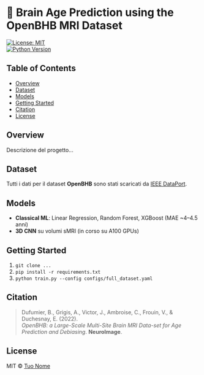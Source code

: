 # 🧠 Brain Age Prediction using the OpenBHB MRI Dataset

[![License: MIT](https://img.shields.io/badge/License-MIT-blue.svg)](#license)  
[![Python Version](https://img.shields.io/badge/python-3.8%2B-brightgreen)](#requirements)

## Table of Contents
- [Overview](#overview)
- [Dataset](#dataset)
- [Models](#models)
- [Getting Started](#getting-started)
- [Citation](#citation)
- [License](#license)

## Overview
Descrizione del progetto...

## Dataset
Tutti i dati per il dataset **OpenBHB** sono stati scaricati da [IEEE DataPort](https://ieee-dataport.org/open-access/openbhb-multi-site-brain-mri-dataset-age-prediction-and-debiasing).

## Models
- **Classical ML**: Linear Regression, Random Forest, XGBoost (MAE ~4–4.5 anni)  
- **3D CNN** su volumi sMRI (in corso su A100 GPUs)

## Getting Started
1. `git clone ...`
2. `pip install -r requirements.txt`
3. `python train.py --config configs/full_dataset.yaml`

## Citation
> Dufumier, B., Grigis, A., Victor, J., Ambroise, C., Frouin, V., & Duchesnay, E. (2022).  
> *OpenBHB: a Large-Scale Multi-Site Brain MRI Data-set for Age Prediction and Debiasing*. **NeuroImage**.

## License
MIT © [Tuo Nome](https://github.com/tuo-username)
